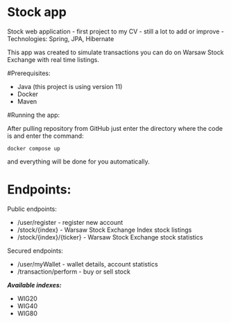 # Stock app
Stock web application - first project to my CV - still a lot to add or improve - Technologies: Spring, JPA, Hibernate

This app was created to simulate transactions you can do on Warsaw Stock Exchange with real time listings.

#Prerequisites:

* Java (this project is using version 11)
* Docker
* Maven

#Running the app:

After pulling repository from GitHub just enter the directory where the code is and enter the command:

``
docker compose up
``

and everything will be done for you automatically.

# Endpoints:

Public endpoints:
* /user/register - register new account
* /stock/{index} - Warsaw Stock Exchange Index stock listings
* /stock/{index}/{ticker} - Warsaw Stock Exchange stock statistics

Secured endpoints:
* /user/myWallet - wallet details, account statistics
* /transaction/perform - buy or sell stock

***Available indexes:***

* WIG20
* WIG40
* WIG80
